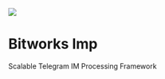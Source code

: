 ![](https://travis-ci.org/bwsw/imp.svg?branch=master)

# Bitworks Imp
Scalable Telegram IM Processing Framework

